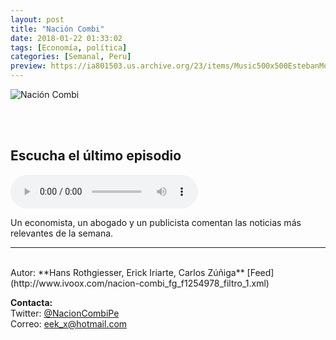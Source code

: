 ```yaml
---
layout: post
title: "Nación Combi"
date: 2018-01-22 01:33:02
tags: [Economía, política]
categories: [Semanal, Peru]
preview: https://ia801503.us.archive.org/23/items/Music500x500EstebanMontoya/nacion-combi%20300-%20Hans%20Rothgiesser.jpg
---
```


![Nación Combi](https://ia801503.us.archive.org/23/items/Music500x500EstebanMontoya/nacion-combi%20500-%20Hans%20Rothgiesser.jpg)

<br/>
<br/>

## Escucha el último episodio

<!--reproductor-feed=http://www.ivoox.com/nacion-combi_fg_f1254978_filtro_1.xml-->
<!--reproductor-start-->
<audio id="audio" preload="auto" controls="" src="http://www.ivoox.com/nacion-combi-ep-126-el-nuevo-presidente-el_mf_24900222_feed_1.mp3"></audio>
<!--reproductor-end-->

Un economista, un abogado y un publicista comentan las noticias más relevantes de la semana.

_ _ _
<br>
Autor: **Hans Rothgiesser, Erick Iriarte, Carlos Zúñiga**  
[Feed](http://www.ivoox.com/nacion-combi_fg_f1254978_filtro_1.xml)  


**Contacta:**  
Twitter: [@NacionCombiPe](https://twitter.com/NacionCombiPe)  
Correo: [eek_x@hotmail.com](mailto:eek_x@hotmail.com)  

